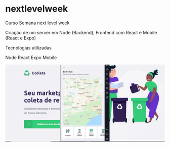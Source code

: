 # nextlevelweek
Curso Semana next level week


Criação de um server em Node (Backend), Frontend com React e Mobile (React e Expo)

Tecnologias utilizadas

Node
React
Expo Mobile

![alt text](https://github.com/Denilsonjpf/nextlevelweek/blob/master/nlw.png?raw=true)
